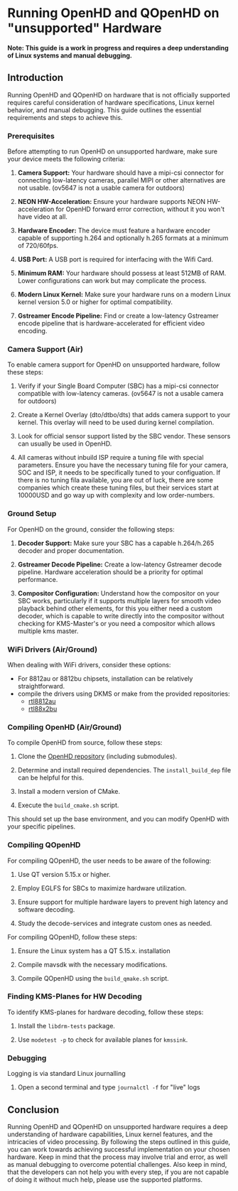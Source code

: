 # Running OpenHD and QOpenHD on "unsupported" Hardware

**Note: This guide is a work in progress and requires a deep understanding of Linux systems and manual debugging.**

## Introduction

Running OpenHD and QOpenHD on hardware that is not officially supported requires careful consideration of hardware specifications, Linux kernel behavior, and manual debugging. This guide outlines the essential requirements and steps to achieve this.

### Prerequisites

Before attempting to run OpenHD on unsupported hardware, make sure your device meets the following criteria:

1. **Camera Support:** Your hardware should have a mipi-csi connector for connecting low-latency cameras, parallel MIPI or other alternatives are not usable. (ov5647 is not a usable camera for outdoors)

2. **NEON HW-Acceleration:** Ensure your hardware supports NEON HW-acceleration for OpenHD forward error correction, without it you won't have video at all.

3. **Hardware Encoder:** The device must feature a hardware encoder capable of supporting h.264 and optionally h.265 formats at a minimum of 720/60fps.

4. **USB Port:** A USB port is required for interfacing with the Wifi Card.

5. **Minimum RAM:** Your hardware should possess at least 512MB of RAM. Lower configurations can work but may complicate the process.

6. **Modern Linux Kernel:** Make sure your hardware runs on a modern Linux kernel version 5.0 or higher for optimal compatibility.

7. **Gstreamer Encode Pipeline:** Find or create a low-latency Gstreamer encode pipeline that is hardware-accelerated for efficient video encoding.

### Camera Support (Air)

To enable camera support for OpenHD on unsupported hardware, follow these steps:

1. Verify if your Single Board Computer (SBC) has a mipi-csi connector compatible with low-latency cameras. (ov5647 is not a usable camera for outdoors)

2. Create a Kernel Overlay (dto/dtbo/dts) that adds camera support to your kernel. This overlay will need to be used during kernel compilation.

3. Look for official sensor support listed by the SBC vendor. These sensors can usually be used in OpenHD.

4. All cameras without inbuild ISP require a tuning file with special parameters. Ensure you have the necessary tuning file for your camera, SOC and ISP, it needs to be specifically tuned to your configuation. If there is no tuning fila available, you are out of luck, there are some companies which create these tuning files, but their services start at 10000USD and go way up with complexity and low order-numbers.

### Ground Setup

For OpenHD on the ground, consider the following steps:

1. **Decoder Support:** Make sure your SBC has a capable h.264/h.265 decoder and proper documentation.

2. **Gstreamer Decode Pipeline:** Create a low-latency Gstreamer decode pipeline. Hardware acceleration should be a priority for optimal performance.

3. **Compositor Configuration:** Understand how the compositor on your SBC works, particularly if it supports multiple layers for smooth video playback behind other elements, for this you either need a custom decoder, which is capable to write directly into the compositor without checking for KMS-Master's or you need a compositor which allows multiple kms master.

### WiFi Drivers (Air/Ground)

When dealing with WiFi drivers, consider these options:

- For 8812au or 8812bu chipsets, installation can be relatively straightforward.
- compile the drivers using DKMS or make from the provided repositories:
  - [rtl8812au](https://github.com/OpenHD/rtl8812au)
  - [rtl88x2bu](https://github.com/OpenHD/rtl88x2bu)

### Compiling OpenHD (Air/Ground)

To compile OpenHD from source, follow these steps:

1. Clone the [OpenHD repository](https://github.com/OpenHD/OpenHD) (including submodules).

2. Determine and install required dependencies. The `install_build_dep` file can be helpful for this.

3. Install a modern version of CMake.

4. Execute the `build_cmake.sh` script.

This should set up the base environment, and you can modify OpenHD with your specific pipelines.

### Compiling QOpenHD

For compiling QOpenHD, the user needs to be aware of the following:

1. Use QT version 5.15.x or higher.

2. Employ EGLFS for SBCs to maximize hardware utilization.

3. Ensure support for multiple hardware layers to prevent high latency and software decoding.

4. Study the decode-services and integrate custom ones as needed.

For compiling QOpenHD, follow these steps:

1. Ensure the Linux system has a QT 5.15.x. installation

2. Compile mavsdk with the necessary modifications.

3. Compile QOpenHD using the `build_qmake.sh` script.

### Finding KMS-Planes for HW Decoding

To identify KMS-planes for hardware decoding, follow these steps:

1. Install the `libdrm-tests` package.

2. Use `modetest -p` to check for available planes for `kmssink`.

### Debugging

Logging is via standard Linux journalling

1. Open a second terminal and type `journalctl -f` for "live" logs

## Conclusion

Running OpenHD and QOpenHD on unsupported hardware requires a deep understanding of hardware capabilities, Linux kernel features, and the intricacies of video processing. By following the steps outlined in this guide, you can work towards achieving successful implementation on your chosen hardware. Keep in mind that the process may involve trial and error, as well as manual debugging to overcome potential challenges. Also keep in mind, that the developers can not help you with every step, if you are not capable of doing it without much help, please use the supported platforms.